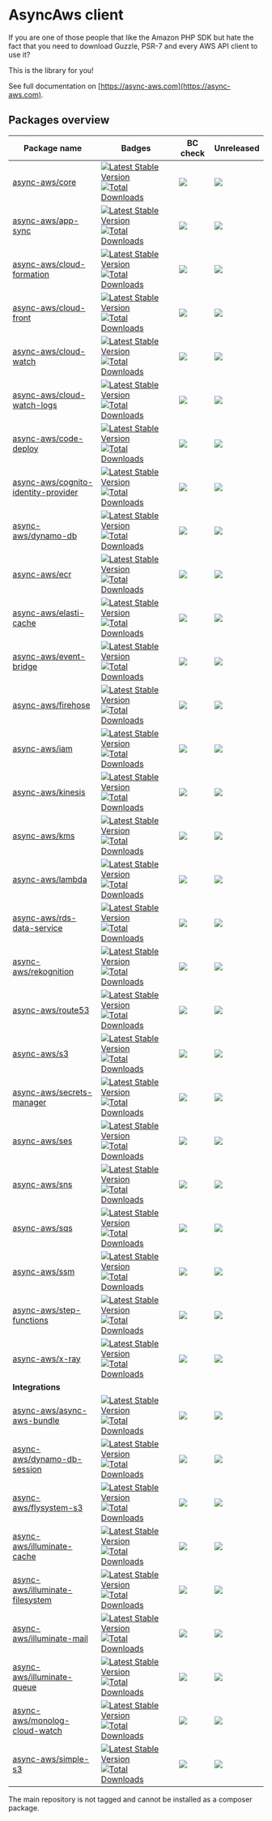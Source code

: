 # AsyncAws client

If you are one of those people that like the Amazon PHP SDK but hate the fact that you need to download Guzzle, PSR-7 and every AWS API client to use it?

This is the library for you!

See full documentation on [https://async-aws.com](https://async-aws.com).

## Packages overview

| Package name                                                                                  | Badges                                                                                                                                                                                                                                                                                                                             | BC check                                                                                                                                                                       | Unreleased
| --------------------------------------------------------------------------------------------- | ---------------------------------------------------------------------------------------------------------------------------------------------------------------------------------------------------------------------------------------------------------------------------------------------------------------------------------- | ------------------------------------------------------------------------------------------------------------------------------------------------------------------------------ | -------------------------------|
| [async-aws/core](https://github.com/async-aws/core)                                           | [![Latest Stable Version](https://poser.pugx.org/async-aws/core/v/stable)](https://packagist.org/packages/async-aws/core)                                           [![Total Downloads](https://poser.pugx.org/async-aws/core/downloads)](https://packagist.org/packages/async-aws/core)                                           | [![](https://github.com/async-aws/core/workflows/BC%20Check/badge.svg?branch=master)](https://github.com/async-aws/core/actions)                                               | [![](https://async-aws-pr.github.io/commits-since-release-counter/core.svg)](https://github.com/async-aws/core/releases)
| [async-aws/app-sync](https://github.com/async-aws/app-sync)                                   | [![Latest Stable Version](https://poser.pugx.org/async-aws/app-sync/v/stable)](https://packagist.org/packages/async-aws/app-sync)                                   [![Total Downloads](https://poser.pugx.org/async-aws/app-sync/downloads)](https://packagist.org/packages/async-aws/app-sync)                                   | [![](https://github.com/async-aws/app-sync/workflows/BC%20Check/badge.svg?branch=master)](https://github.com/async-aws/app-sync/actions)                                       | [![](https://async-aws-pr.github.io/commits-since-release-counter/app-sync.svg)](https://github.com/async-aws/app-sync/releases)
| [async-aws/cloud-formation](https://github.com/async-aws/cloud-formation)                     | [![Latest Stable Version](https://poser.pugx.org/async-aws/cloud-formation/v/stable)](https://packagist.org/packages/async-aws/cloud-formation)                     [![Total Downloads](https://poser.pugx.org/async-aws/cloud-formation/downloads)](https://packagist.org/packages/async-aws/cloud-formation)                     | [![](https://github.com/async-aws/cloud-formation/workflows/BC%20Check/badge.svg?branch=master)](https://github.com/async-aws/cloud-formation/actions)                         | [![](https://async-aws-pr.github.io/commits-since-release-counter/cloud-formation.svg)](https://github.com/async-aws/cloud-formation/releases)
| [async-aws/cloud-front](https://github.com/async-aws/cloud-front)                             | [![Latest Stable Version](https://poser.pugx.org/async-aws/cloud-front/v/stable)](https://packagist.org/packages/async-aws/cloud-front)                             [![Total Downloads](https://poser.pugx.org/async-aws/cloud-front/downloads)](https://packagist.org/packages/async-aws/cloud-front)                             | [![](https://github.com/async-aws/cloud-front/workflows/BC%20Check/badge.svg?branch=master)](https://github.com/async-aws/cloud-front/actions)                                 | [![](https://async-aws-pr.github.io/commits-since-release-counter/cloud-front.svg)](https://github.com/async-aws/cloud-front/releases)
| [async-aws/cloud-watch](https://github.com/async-aws/cloud-watch)                             | [![Latest Stable Version](https://poser.pugx.org/async-aws/cloud-watch/v/stable)](https://packagist.org/packages/async-aws/cloud-watch)                             [![Total Downloads](https://poser.pugx.org/async-aws/cloud-watch/downloads)](https://packagist.org/packages/async-aws/cloud-watch)                             | [![](https://github.com/async-aws/cloud-watch/workflows/BC%20Check/badge.svg?branch=master)](https://github.com/async-aws/cloud-watch/actions)                                 | [![](https://async-aws-pr.github.io/commits-since-release-counter/cloud-watch.svg)](https://github.com/async-aws/cloud-watch/releases)
| [async-aws/cloud-watch-logs](https://github.com/async-aws/cloud-watch-logs)                   | [![Latest Stable Version](https://poser.pugx.org/async-aws/cloud-watch-logs/v/stable)](https://packagist.org/packages/async-aws/cloud-watch-logs)                   [![Total Downloads](https://poser.pugx.org/async-aws/cloud-watch-logs/downloads)](https://packagist.org/packages/async-aws/cloud-watch-logs)                   | [![](https://github.com/async-aws/cloud-watch-logs/workflows/BC%20Check/badge.svg?branch=master)](https://github.com/async-aws/cloud-watch-logs/actions)                       | [![](https://async-aws-pr.github.io/commits-since-release-counter/cloud-watch-logs.svg)](https://github.com/async-aws/cloud-watch-logs/releases)
| [async-aws/code-deploy](https://github.com/async-aws/code-deploy)                             | [![Latest Stable Version](https://poser.pugx.org/async-aws/code-deploy/v/stable)](https://packagist.org/packages/async-aws/code-deploy)                             [![Total Downloads](https://poser.pugx.org/async-aws/code-deploy/downloads)](https://packagist.org/packages/async-aws/code-deploy)                             | [![](https://github.com/async-aws/code-deploy/workflows/BC%20Check/badge.svg?branch=master)](https://github.com/async-aws/code-deploy/actions)                                 | [![](https://async-aws-pr.github.io/commits-since-release-counter/code-deploy.svg)](https://github.com/async-aws/code-deploy/releases)
| [async-aws/cognito-identity-provider](https://github.com/async-aws/cognito-identity-provider) | [![Latest Stable Version](https://poser.pugx.org/async-aws/cognito-identity-provider/v/stable)](https://packagist.org/packages/async-aws/cognito-identity-provider) [![Total Downloads](https://poser.pugx.org/async-aws/cognito-identity-provider/downloads)](https://packagist.org/packages/async-aws/cognito-identity-provider) | [![](https://github.com/async-aws/cognito-identity-provider/workflows/BC%20Check/badge.svg?branch=master)](https://github.com/async-aws/cognito-identity-provider/actions)     | [![](https://async-aws-pr.github.io/commits-since-release-counter/cognito-identity-provider.svg)](https://github.com/async-aws/cognito-identity-provider/releases)
| [async-aws/dynamo-db](https://github.com/async-aws/dynamo-db)                                 | [![Latest Stable Version](https://poser.pugx.org/async-aws/dynamo-db/v/stable)](https://packagist.org/packages/async-aws/dynamo-db)                                 [![Total Downloads](https://poser.pugx.org/async-aws/dynamo-db/downloads)](https://packagist.org/packages/async-aws/dynamo-db)                                 | [![](https://github.com/async-aws/dynamo-db/workflows/BC%20Check/badge.svg?branch=master)](https://github.com/async-aws/dynamo-db/actions)                                     | [![](https://async-aws-pr.github.io/commits-since-release-counter/dynamo-db.svg)](https://github.com/async-aws/dynamo-db/releases)
| [async-aws/ecr](https://github.com/async-aws/ecr)                                             | [![Latest Stable Version](https://poser.pugx.org/async-aws/ecr/v/stable)](https://packagist.org/packages/async-aws/ecr)                                             [![Total Downloads](https://poser.pugx.org/async-aws/ecr/downloads)](https://packagist.org/packages/async-aws/ecr)                                             | [![](https://github.com/async-aws/ecr/workflows/BC%20Check/badge.svg?branch=master)](https://github.com/async-aws/ecr/actions)                                                 | [![](https://async-aws-pr.github.io/commits-since-release-counter/ecr.svg)](https://github.com/async-aws/ecr/releases)
| [async-aws/elasti-cache](https://github.com/async-aws/elasti-cache)                           | [![Latest Stable Version](https://poser.pugx.org/async-aws/elasti-cache/v/stable)](https://packagist.org/packages/async-aws/elasti-cache)                           [![Total Downloads](https://poser.pugx.org/async-aws/elasti-cache/downloads)](https://packagist.org/packages/async-aws/elasti-cache)                           | [![](https://github.com/async-aws/elasti-cache/workflows/BC%20Check/badge.svg?branch=master)](https://github.com/async-aws/elasti-cache/actions)                               | [![](https://async-aws-pr.github.io/commits-since-release-counter/elasti-cache.svg)](https://github.com/async-aws/elasti-cache/releases)
| [async-aws/event-bridge](https://github.com/async-aws/event-bridge)                           | [![Latest Stable Version](https://poser.pugx.org/async-aws/event-bridge/v/stable)](https://packagist.org/packages/async-aws/event-bridge)                           [![Total Downloads](https://poser.pugx.org/async-aws/event-bridge/downloads)](https://packagist.org/packages/async-aws/event-bridge)                           | [![](https://github.com/async-aws/event-bridge/workflows/BC%20Check/badge.svg?branch=master)](https://github.com/async-aws/event-bridge/actions)                               | [![](https://async-aws-pr.github.io/commits-since-release-counter/event-bridge.svg)](https://github.com/async-aws/event-bridge/releases)
| [async-aws/firehose](https://github.com/async-aws/firehose)                                   | [![Latest Stable Version](https://poser.pugx.org/async-aws/firehose/v/stable)](https://packagist.org/packages/async-aws/firehose)                                   [![Total Downloads](https://poser.pugx.org/async-aws/firehose/downloads)](https://packagist.org/packages/async-aws/firehose)                                   | [![](https://github.com/async-aws/firehose/workflows/BC%20Check/badge.svg?branch=master)](https://github.com/async-aws/firehose/actions)                                       | [![](https://async-aws-pr.github.io/commits-since-release-counter/firehose.svg)](https://github.com/async-aws/firehose/releases)
| [async-aws/iam](https://github.com/async-aws/iam)                                             | [![Latest Stable Version](https://poser.pugx.org/async-aws/iam/v/stable)](https://packagist.org/packages/async-aws/iam)                                             [![Total Downloads](https://poser.pugx.org/async-aws/iam/downloads)](https://packagist.org/packages/async-aws/iam)                                             | [![](https://github.com/async-aws/iam/workflows/BC%20Check/badge.svg?branch=master)](https://github.com/async-aws/iam/actions)                                                 | [![](https://async-aws-pr.github.io/commits-since-release-counter/iam.svg)](https://github.com/async-aws/iam/releases)
| [async-aws/kinesis](https://github.com/async-aws/kinesis)                                     | [![Latest Stable Version](https://poser.pugx.org/async-aws/kinesis/v/stable)](https://packagist.org/packages/async-aws/kinesis)                                     [![Total Downloads](https://poser.pugx.org/async-aws/kinesis/downloads)](https://packagist.org/packages/async-aws/kinesis)                                     | [![](https://github.com/async-aws/kinesis/workflows/BC%20Check/badge.svg?branch=master)](https://github.com/async-aws/kinesis/actions)                                         | [![](https://async-aws-pr.github.io/commits-since-release-counter/kinesis.svg)](https://github.com/async-aws/kinesis/releases)
| [async-aws/kms](https://github.com/async-aws/kms)                                             | [![Latest Stable Version](https://poser.pugx.org/async-aws/kms/v/stable)](https://packagist.org/packages/async-aws/kms)                                             [![Total Downloads](https://poser.pugx.org/async-aws/kms/downloads)](https://packagist.org/packages/async-aws/kms)                                             | [![](https://github.com/async-aws/kms/workflows/BC%20Check/badge.svg?branch=master)](https://github.com/async-aws/kms/actions)                                                 | [![](https://async-aws-pr.github.io/commits-since-release-counter/kms.svg)](https://github.com/async-aws/kms/releases)
| [async-aws/lambda](https://github.com/async-aws/lambda)                                       | [![Latest Stable Version](https://poser.pugx.org/async-aws/lambda/v/stable)](https://packagist.org/packages/async-aws/lambda)                                       [![Total Downloads](https://poser.pugx.org/async-aws/lambda/downloads)](https://packagist.org/packages/async-aws/lambda)                                       | [![](https://github.com/async-aws/lambda/workflows/BC%20Check/badge.svg?branch=master)](https://github.com/async-aws/lambda/actions)                                           | [![](https://async-aws-pr.github.io/commits-since-release-counter/lambda.svg)](https://github.com/async-aws/lambda/releases)
| [async-aws/rds-data-service](https://github.com/async-aws/rds-data-service)                   | [![Latest Stable Version](https://poser.pugx.org/async-aws/rds-data-service/v/stable)](https://packagist.org/packages/async-aws/rds-data-service)                   [![Total Downloads](https://poser.pugx.org/async-aws/rds-data-service/downloads)](https://packagist.org/packages/async-aws/rds-data-service)                   | [![](https://github.com/async-aws/rds-data-service/workflows/BC%20Check/badge.svg?branch=master)](https://github.com/async-aws/rds-data-service/actions)                       | [![](https://async-aws-pr.github.io/commits-since-release-counter/rds-data-service.svg)](https://github.com/async-aws/rds-data-service/releases)
| [async-aws/rekognition](https://github.com/async-aws/rekognition)                             | [![Latest Stable Version](https://poser.pugx.org/async-aws/rekognition/v/stable)](https://packagist.org/packages/async-aws/rekognition)                             [![Total Downloads](https://poser.pugx.org/async-aws/rekognition/downloads)](https://packagist.org/packages/async-aws/rekognition)                             | [![](https://github.com/async-aws/rekognition/workflows/BC%20Check/badge.svg?branch=master)](https://github.com/async-aws/rekognition/actions)                                 | [![](https://async-aws-pr.github.io/commits-since-release-counter/rekognition.svg)](https://github.com/async-aws/rekognition/releases)
| [async-aws/route53](https://github.com/async-aws/route53)                                     | [![Latest Stable Version](https://poser.pugx.org/async-aws/route53/v/stable)](https://packagist.org/packages/async-aws/route53)                                     [![Total Downloads](https://poser.pugx.org/async-aws/route53/downloads)](https://packagist.org/packages/async-aws/route53)                                     | [![](https://github.com/async-aws/route53/workflows/BC%20Check/badge.svg?branch=master)](https://github.com/async-aws/route53/actions)                                         | [![](https://async-aws-pr.github.io/commits-since-release-counter/route53.svg)](https://github.com/async-aws/route53/releases)
| [async-aws/s3](https://github.com/async-aws/s3)                                               | [![Latest Stable Version](https://poser.pugx.org/async-aws/s3/v/stable)](https://packagist.org/packages/async-aws/s3)                                               [![Total Downloads](https://poser.pugx.org/async-aws/s3/downloads)](https://packagist.org/packages/async-aws/s3)                                               | [![](https://github.com/async-aws/s3/workflows/BC%20Check/badge.svg?branch=master)](https://github.com/async-aws/s3/actions)                                                   | [![](https://async-aws-pr.github.io/commits-since-release-counter/s3.svg)](https://github.com/async-aws/s3/releases)
| [async-aws/secrets-manager](https://github.com/async-aws/secrets-manager)                     | [![Latest Stable Version](https://poser.pugx.org/async-aws/secrets-manager/v/stable)](https://packagist.org/packages/async-aws/secrets-manager)                     [![Total Downloads](https://poser.pugx.org/async-aws/secrets-manager/downloads)](https://packagist.org/packages/async-aws/secrets-manager)                     | [![](https://github.com/async-aws/secrets-manager/workflows/BC%20Check/badge.svg?branch=master)](https://github.com/async-aws/secrets-manager/actions)                         | [![](https://async-aws-pr.github.io/commits-since-release-counter/secrets-manager.svg)](https://github.com/async-aws/secrets-manager/releases)
| [async-aws/ses](https://github.com/async-aws/ses)                                             | [![Latest Stable Version](https://poser.pugx.org/async-aws/ses/v/stable)](https://packagist.org/packages/async-aws/ses)                                             [![Total Downloads](https://poser.pugx.org/async-aws/ses/downloads)](https://packagist.org/packages/async-aws/ses)                                             | [![](https://github.com/async-aws/ses/workflows/BC%20Check/badge.svg?branch=master)](https://github.com/async-aws/ses/actions)                                                 | [![](https://async-aws-pr.github.io/commits-since-release-counter/ses.svg)](https://github.com/async-aws/ses/releases)
| [async-aws/sns](https://github.com/async-aws/sns)                                             | [![Latest Stable Version](https://poser.pugx.org/async-aws/sns/v/stable)](https://packagist.org/packages/async-aws/sns)                                             [![Total Downloads](https://poser.pugx.org/async-aws/sns/downloads)](https://packagist.org/packages/async-aws/sns)                                             | [![](https://github.com/async-aws/sns/workflows/BC%20Check/badge.svg?branch=master)](https://github.com/async-aws/sns/actions)                                                 | [![](https://async-aws-pr.github.io/commits-since-release-counter/sns.svg)](https://github.com/async-aws/sns/releases)
| [async-aws/sqs](https://github.com/async-aws/sqs)                                             | [![Latest Stable Version](https://poser.pugx.org/async-aws/sqs/v/stable)](https://packagist.org/packages/async-aws/sqs)                                             [![Total Downloads](https://poser.pugx.org/async-aws/sqs/downloads)](https://packagist.org/packages/async-aws/sqs)                                             | [![](https://github.com/async-aws/sqs/workflows/BC%20Check/badge.svg?branch=master)](https://github.com/async-aws/sqs/actions)                                                 | [![](https://async-aws-pr.github.io/commits-since-release-counter/sqs.svg)](https://github.com/async-aws/sqs/releases)
| [async-aws/ssm](https://github.com/async-aws/ssm)                                             | [![Latest Stable Version](https://poser.pugx.org/async-aws/ssm/v/stable)](https://packagist.org/packages/async-aws/ssm)                                             [![Total Downloads](https://poser.pugx.org/async-aws/ssm/downloads)](https://packagist.org/packages/async-aws/ssm)                                             | [![](https://github.com/async-aws/ssm/workflows/BC%20Check/badge.svg?branch=master)](https://github.com/async-aws/ssm/actions)                                                 | [![](https://async-aws-pr.github.io/commits-since-release-counter/ssm.svg)](https://github.com/async-aws/ssm/releases)
| [async-aws/step-functions](https://github.com/async-aws/step-functions)                       | [![Latest Stable Version](https://poser.pugx.org/async-aws/step-functions/v/stable)](https://packagist.org/packages/async-aws/step-functions)                       [![Total Downloads](https://poser.pugx.org/async-aws/step-functions/downloads)](https://packagist.org/packages/async-aws/step-functions)                       | [![](https://github.com/async-aws/step-functions/workflows/BC%20Check/badge.svg?branch=master)](https://github.com/async-aws/step-functions/actions)                           | [![](https://async-aws-pr.github.io/commits-since-release-counter/step-functions.svg)](https://github.com/async-aws/step-functions/releases)
| [async-aws/x-ray](https://github.com/async-aws/x-ray)                                         | [![Latest Stable Version](https://poser.pugx.org/async-aws/x-ray/v/stable)](https://packagist.org/packages/async-aws/x-ray)                                         [![Total Downloads](https://poser.pugx.org/async-aws/x-ray/downloads)](https://packagist.org/packages/async-aws/x-ray)                                         | [![](https://github.com/async-aws/x-ray/workflows/BC%20Check/badge.svg?branch=master)](https://github.com/async-aws/x-ray/actions)                                             | [![](https://async-aws-pr.github.io/commits-since-release-counter/x-ray.svg)](https://github.com/async-aws/x-ray/releases)
| **Integrations** | | | |
| [async-aws/async-aws-bundle](https://github.com/async-aws/symfony-bundle)                     | [![Latest Stable Version](https://poser.pugx.org/async-aws/async-aws-bundle/v/stable)](https://packagist.org/packages/async-aws/async-aws-bundle)                   [![Total Downloads](https://poser.pugx.org/async-aws/async-aws-bundle/downloads)](https://packagist.org/packages/async-aws/async-aws-bundle)                   | [![](https://github.com/async-aws/symfony-bundle/workflows/BC%20Check/badge.svg?branch=master)](https://github.com/async-aws/symfony-bundle/actions)                           | [![](https://async-aws-pr.github.io/commits-since-release-counter/symfony-bundle.svg)](https://github.com/async-aws/symfony-bundle/releases)
| [async-aws/dynamo-db-session](https://github.com/async-aws/dynamo-db-session)                 | [![Latest Stable Version](https://poser.pugx.org/async-aws/dynamo-db-session/v/stable)](https://packagist.org/packages/async-aws/dynamo-db-session)                 [![Total Downloads](https://poser.pugx.org/async-aws/dynamo-db-session/downloads)](https://packagist.org/packages/async-aws/dynamo-db-session)                 | [![](https://github.com/async-aws/dynamo-db-session/workflows/BC%20Check/badge.svg?branch=master)](https://github.com/async-aws/dynamo-db-session/actions)                     | [![](https://async-aws-pr.github.io/commits-since-release-counter/dynamo-db-session.svg)](https://github.com/async-aws/dynamo-db-session/releases)
| [async-aws/flysystem-s3](https://github.com/async-aws/flysystem-s3)                           | [![Latest Stable Version](https://poser.pugx.org/async-aws/flysystem-s3/v/stable)](https://packagist.org/packages/async-aws/flysystem-s3)                           [![Total Downloads](https://poser.pugx.org/async-aws/flysystem-s3/downloads)](https://packagist.org/packages/async-aws/flysystem-s3)                           | [![](https://github.com/async-aws/flysystem-s3/workflows/BC%20Check/badge.svg?branch=master)](https://github.com/async-aws/flysystem-s3/actions)                               | [![](https://async-aws-pr.github.io/commits-since-release-counter/flysystem-s3.svg)](https://github.com/async-aws/flysystem-s3/releases)
| [async-aws/illuminate-cache](https://github.com/async-aws/illuminate-cache)                   | [![Latest Stable Version](https://poser.pugx.org/async-aws/illuminate-cache/v/stable)](https://packagist.org/packages/async-aws/illuminate-cache)                   [![Total Downloads](https://poser.pugx.org/async-aws/illuminate-cache/downloads)](https://packagist.org/packages/async-aws/illuminate-cache)                   | [![](https://github.com/async-aws/illuminate-cache/workflows/BC%20Check/badge.svg?branch=master)](https://github.com/async-aws/illuminate-cache/actions)                       | [![](https://async-aws-pr.github.io/commits-since-release-counter/illuminate-cache.svg)](https://github.com/async-aws/illuminate-cache/releases)
| [async-aws/illuminate-filesystem](https://github.com/async-aws/illuminate-filesystem)         | [![Latest Stable Version](https://poser.pugx.org/async-aws/illuminate-filesystem/v/stable)](https://packagist.org/packages/async-aws/illuminate-filesystem)         [![Total Downloads](https://poser.pugx.org/async-aws/illuminate-filesystem/downloads)](https://packagist.org/packages/async-aws/illuminate-filesystem)         | [![](https://github.com/async-aws/illuminate-filesystem/workflows/BC%20Check/badge.svg?branch=master)](https://github.com/async-aws/illuminate-filesystem/actions)             | [![](https://async-aws-pr.github.io/commits-since-release-counter/illuminate-filesystem.svg)](https://github.com/async-aws/illuminate-filesystem/releases)
| [async-aws/illuminate-mail](https://github.com/async-aws/illuminate-mail)                     | [![Latest Stable Version](https://poser.pugx.org/async-aws/illuminate-mail/v/stable)](https://packagist.org/packages/async-aws/illuminate-mail)                     [![Total Downloads](https://poser.pugx.org/async-aws/illuminate-mail/downloads)](https://packagist.org/packages/async-aws/illuminate-mail)                     | [![](https://github.com/async-aws/illuminate-mail/workflows/BC%20Check/badge.svg?branch=master)](https://github.com/async-aws/illuminate-mail/actions)                         | [![](https://async-aws-pr.github.io/commits-since-release-counter/illuminate-mail.svg)](https://github.com/async-aws/illuminate-mail/releases)
| [async-aws/illuminate-queue](https://github.com/async-aws/illuminate-queue)                   | [![Latest Stable Version](https://poser.pugx.org/async-aws/illuminate-queue/v/stable)](https://packagist.org/packages/async-aws/illuminate-queue)                   [![Total Downloads](https://poser.pugx.org/async-aws/illuminate-queue/downloads)](https://packagist.org/packages/async-aws/illuminate-queue)                   | [![](https://github.com/async-aws/illuminate-queue/workflows/BC%20Check/badge.svg?branch=master)](https://github.com/async-aws/illuminate-queue/actions)                       | [![](https://async-aws-pr.github.io/commits-since-release-counter/illuminate-queue.svg)](https://github.com/async-aws/illuminate-queue/releases)
| [async-aws/monolog-cloud-watch](https://github.com/async-aws/monolog-cloud-watch)             | [![Latest Stable Version](https://poser.pugx.org/async-aws/monolog-cloud-watch/v/stable)](https://packagist.org/packages/async-aws/monolog-cloud-watch)             [![Total Downloads](https://poser.pugx.org/async-aws/monolog-cloud-watch/downloads)](https://packagist.org/packages/async-aws/monolog-cloud-watch)             | [![](https://github.com/async-aws/monolog-cloud-watch/workflows/BC%20Check/badge.svg?branch=master)](https://github.com/async-aws/monolog-cloud-watch/actions)                 | [![](https://async-aws-pr.github.io/commits-since-release-counter/monolog-cloud-watch.svg)](https://github.com/async-aws/monolog-cloud-watch/releases)
| [async-aws/simple-s3](https://github.com/async-aws/simple-s3)                                 | [![Latest Stable Version](https://poser.pugx.org/async-aws/simple-s3/v/stable)](https://packagist.org/packages/async-aws/simple-s3)                                 [![Total Downloads](https://poser.pugx.org/async-aws/simple-s3/downloads)](https://packagist.org/packages/async-aws/simple-s3)                                 | [![](https://github.com/async-aws/simple-s3/workflows/BC%20Check/badge.svg?branch=master)](https://github.com/async-aws/simple-s3/actions)                                     | [![](https://async-aws-pr.github.io/commits-since-release-counter/simple-s3.svg)](https://github.com/async-aws/simple-s3/releases)

The main repository is not tagged and cannot be installed as a composer package.
